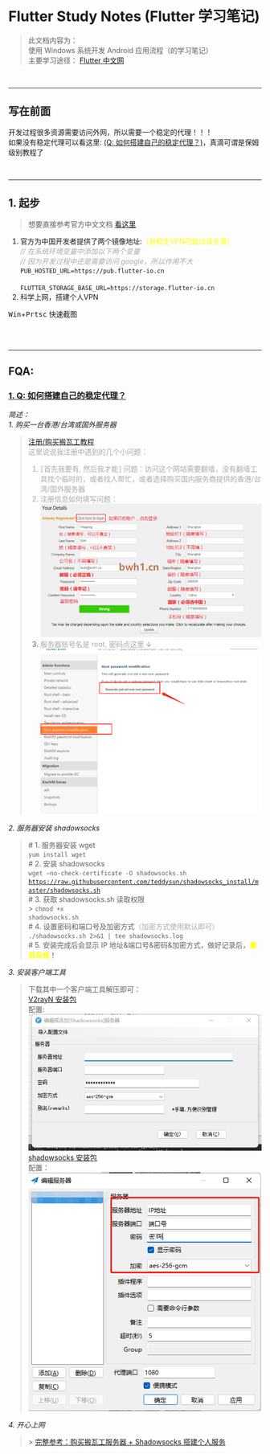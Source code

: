 # Flutter Study Notes (Flutter 学习笔记)

> 此文档内容为：<br>
> 使用 Windows 系统开发 Android 应用流程（的学习笔记）<br>
> 主要学习途径： [Flutter 中文网](https://flutterchina.club/)

<br>

---

## 写在前面

开发过程很多资源需要访问外网，所以需要一个稳定的代理！！！<br>如果没有稳定代理可以看这里: [(Q: 如何搭建自己的稳定代理？)](#Q1)，真滴可谓是保姆级别教程了

<br>

---

## 1. 起步

> 想要直接参考官方中文文档 [<u>看这里</u>](https://doc.flutterchina.club/setup-windows/)

<ol>
<li>官方为中国开发者提供了两个镜像地址:<font color=yellow>（有稳定VPN可跳过该步骤）</font><br>
<em><font color=#aaa>// 在系统环境变量中添加以下两个变量</font></em><br>
<em><font color=#aaa>// 因为开发过程中还是需要访问 google，所以作用不大</font></em><br>
<code>PUB_HOSTED_URL=https://pub.flutter-io.cn<br>
FLUTTER_STORAGE_BASE_URL=https://storage.flutter-io.cn</code></li>
<li>科学上网，搭建个人VPN</li>
</ol>

<kbd>Win</kbd>+<kbd>Prtsc</kbd> 快速截图

<br>
<br>

---

## FQA:

### [1. Q: 如何搭建自己的稳定代理？](@Q1)

<font ><em>简述：</em></font><br>
<font ><em>1. 购买一台香港/台湾或国外服务器</em></font><br>

> [注册/购买搬瓦工教程](https://www.bandwagonhost.cn/register.html) <br> <font color=#aaa>这里说说我注册中遇到的几个小问题：<br>
>
> 1. ⟦首先我要有, 然后我才能⟧ 问题：访问这个网站需要翻墙，没有翻墙工具找个临时的，或者找人帮忙，或者选择购买国内服务商提供的香港/台湾/国外服务器<br>
> 2. 注册信息如何填写问题：<br> ![](assets/regist.png)
> 3. 服务器账号名是 root, 密码点这里 ↆ<br> ![](assets/password.png) </font>

<font ><em>2. 服务器安装 shadowsocks</em></font><br>

> \# 1. 服务器安装 wget<br><code>yum install wget</code><br> \# 2. 安装 shadowsocks <br><code>wget –no-check-certificate -O shadowsocks.sh https://raw.githubusercontent.com/teddysun/shadowsocks_install/master/shadowsocks.sh</code><br> \# 3. 获取 shadowsocks.sh 读取权限 <br> > <code>chmod +x shadowsocks.sh</code><br> \# 4. 设置密码和端口号及加密方式<font color=#aaa>（加密方式使用默认即可）</font><br> <code>./shadowsocks.sh 2>&1 | tee shadowsocks.log</code><br> \# 5. 安装完成后会显示 IP 地址&端口号&密码&加密方式，做好记录后，<font color=yellow><b>重启系统</b></font>！

<font><em>3. 安装客户端工具</em></font>

> 下载其中一个客户端工具解压即可：<br> [V2rayN 安装包](https://github.com/2dust/v2rayN/releases)<br>
> 配置: <br> ![](assets/v2rayN.png) <br> [shadowsocks 安装包](https://github.com/shadowsocks/shadowsocks-windows/releases)<br>
> 配置：<br> ![](assets/shadowsocks.png)

<font><em>4. 开心上网</em></font><br>

> \> [完整参考：购买搬瓦工服务器 + Shadowsocks 搭建个人服务](https://github.com/clown-coding/vpn) <br>
